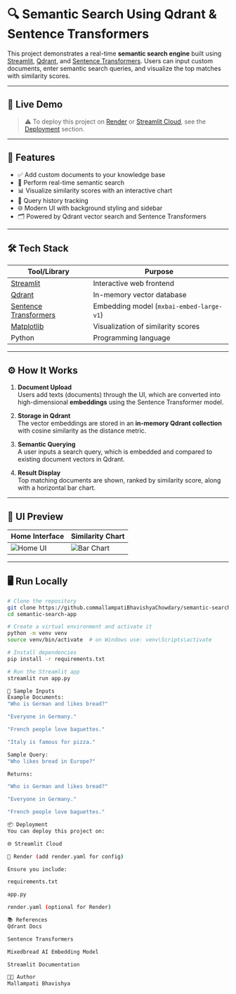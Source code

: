 # 🔍 Semantic Search Using Qdrant & Sentence Transformers

This project demonstrates a real-time **semantic search engine** built using [Streamlit](https://streamlit.io/), [Qdrant](https://qdrant.tech/), and [Sentence Transformers](https://www.sbert.net/). Users can input custom documents, enter semantic search queries, and visualize the top matches with similarity scores.

---

## 🚀 Live Demo

> ⚠️ To deploy this project on [Render](https://render.com/) or [Streamlit Cloud](https://streamlit.io/cloud), see the [Deployment](#deployment) section.

---

## 🧩 Features

- ✅ Add custom documents to your knowledge base
- 🔎 Perform real-time semantic search
- 📊 Visualize similarity scores with an interactive chart
- 🧠 Query history tracking
- 🌐 Modern UI with background styling and sidebar
- 🗂 Powered by Qdrant vector search and Sentence Transformers

---

## 🛠️ Tech Stack

| Tool/Library                | Purpose                                      |
|----------------------------|----------------------------------------------|
| [Streamlit](https://streamlit.io/)         | Interactive web frontend                      |
| [Qdrant](https://qdrant.tech/)             | In-memory vector database                     |
| [Sentence Transformers](https://www.sbert.net/) | Embedding model (`mxbai-embed-large-v1`)      |
| [Matplotlib](https://matplotlib.org/)      | Visualization of similarity scores            |
| Python                       | Programming language                        |

---

## ⚙️ How It Works

1. **Document Upload**  
   Users add texts (documents) through the UI, which are converted into high-dimensional **embeddings** using the Sentence Transformer model.

2. **Storage in Qdrant**  
   The vector embeddings are stored in an **in-memory Qdrant collection** with cosine similarity as the distance metric.

3. **Semantic Querying**  
   A user inputs a search query, which is embedded and compared to existing document vectors in Qdrant.

4. **Result Display**  
   Top matching documents are shown, ranked by similarity score, along with a horizontal bar chart.

---

## 📸 UI Preview

| Home Interface | Similarity Chart |
|----------------|------------------|
| ![Home UI](https://designimages.appypie.com/allimages/appbackground60.webp) | ![Bar Chart](https://via.placeholder.com/500x300.png?text=Similarity+Score+Chart) |

---

## 🖥️ Run Locally

```bash
# Clone the repository
git clone https://github.commallampatiBhavishyaChowdary/semantic-search-app.git
cd semantic-search-app

# Create a virtual environment and activate it
python -m venv venv
source venv/bin/activate  # on Windows use: venv\Scripts\activate

# Install dependencies
pip install -r requirements.txt

# Run the Streamlit app
streamlit run app.py

🧪 Sample Inputs
Example Documents:
"Who is German and likes bread?"

"Everyone in Germany."

"French people love baguettes."

"Italy is famous for pizza."

Sample Query:
"Who likes bread in Europe?"

Returns:

"Who is German and likes bread?"

"Everyone in Germany."

"French people love baguettes."

📦 Deployment
You can deploy this project on:

🌐 Streamlit Cloud

🚀 Render (add render.yaml for config)

Ensure you include:

requirements.txt

app.py

render.yaml (optional for Render)

📚 References
Qdrant Docs

Sentence Transformers

Mixedbread AI Embedding Model

Streamlit Documentation

👨‍💻 Author
Mallampati Bhavishya
